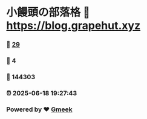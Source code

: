 # 小饅頭の部落格 :link: https://blog.grapehut.xyz 
### :page_facing_up: [29](https://blog.grapehut.xyz/tag.html) 
### :speech_balloon: 4 
### :hibiscus: 144303 
### :alarm_clock: 2025-06-18 19:27:43 
### Powered by :heart: [Gmeek](https://github.com/Meekdai/Gmeek)

